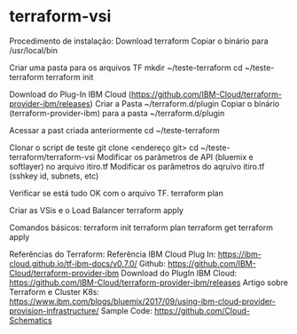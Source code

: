 # terraform-vsi

Procedimento de instalação:
Download terraform
Copiar o binário para /usr/local/bin

Criar uma pasta para os arquivos TF
mkdir ~/teste-terraform
cd ~/teste-terraform
terraform init

Download do Plug-In IBM Cloud (https://github.com/IBM-Cloud/terraform-provider-ibm/releases)
Criar a Pasta ~/terraform.d/plugin
Copiar o binário (terraform-provider-ibm) para a pasta ~/terraform.d/plugin

Acessar a past criada anteriormente
cd ~/teste-terraform

Clonar o script de teste
git clone <endereço git>
cd ~/teste-terraform/terraform-vsi
Modificar os parâmetros de API (bluemix e softlayer) no arquivo itiro.tf
Modificar os parâmetros do aqruivo itiro.tf (sshkey id, subnets, etc)

Verificar se está tudo OK com o arquivo TF.
terraform plan

Criar as VSis e o Load Balancer
terraform apply

Comandos básicos:
terraform init
terraform plan
terraform get
terraform apply

Referências do Terraform:
Referência IBM Cloud Plug In: https://ibm-cloud.github.io/tf-ibm-docs/v0.7.0/
Github: https://github.com/IBM-Cloud/terraform-provider-ibm
Download do PlugIn IBM Cloud: https://github.com/IBM-Cloud/terraform-provider-ibm/releases
Artigo sobre Terraform e Cluster K8s: https://www.ibm.com/blogs/bluemix/2017/09/using-ibm-cloud-provider-provision-infrastructure/
Sample Code: https://github.com/Cloud-Schematics
